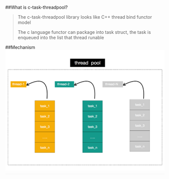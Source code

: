 ##What is c-task-threadpool?

>The c-task-threadpool library looks like C++ thread bind functor model
>
>The c language functor can package into task struct, the task is enqueued into the list that thread runable

##Mechanism
![Mechanism](https://github.com/woodywanghg/gitpicture/blob/master/threadpool.png)

